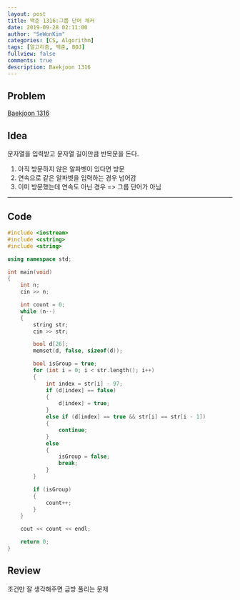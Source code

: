 ```yaml
---
layout: post
title: 백준 1316:그룹 단어 체커
date: 2019-09-28 02:11:00
author: "SeWonKim"
categories: [CS, Algorithm]
tags: [알고리즘, 백준, BOJ]
fullview: false
comments: true
description: Baekjoon 1316
---
```


## Problem

[Baekjoon 1316](https://www.acmicpc.net/problem/1316)

## Idea

문자열을 입력받고 문자열 길이만큼 반복문을 돈다.

1. 아직 방문하지 않은 알파벳이 있다면 방문
2. 연속으로 같은 알파벳을 입력하는 경우 넘어감
3. 이미 방문했는데 연속도 아닌 경우 => 그룹 단어가 아님

---

## Code

```cpp
#include <iostream>
#include <cstring>
#include <string>

using namespace std;

int main(void)
{
    int n;
    cin >> n;

    int count = 0;
    while (n--)
    {
        string str;
        cin >> str;

        bool d[26];
        memset(d, false, sizeof(d));

        bool isGroup = true;
        for (int i = 0; i < str.length(); i++)
        {
            int index = str[i] - 97;
            if (d[index] == false)
            {
                d[index] = true;
            }
            else if (d[index] == true && str[i] == str[i - 1])
            {
                continue;
            }
            else
            {
                isGroup = false;
                break;
            }
        }

        if (isGroup)
        {
            count++;
        }
    }

    cout << count << endl;

    return 0;
}
```

## Review

조건만 잘 생각해주면 금방 풀리는 문제
